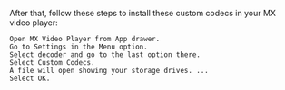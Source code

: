After that, follow these steps to install these custom codecs in your MX video player:

    Open MX Video Player from App drawer.
    Go to Settings in the Menu option.
    Select decoder and go to the last option there.
    Select Custom Codecs.
    A file will open showing your storage drives. ...
    Select OK.
